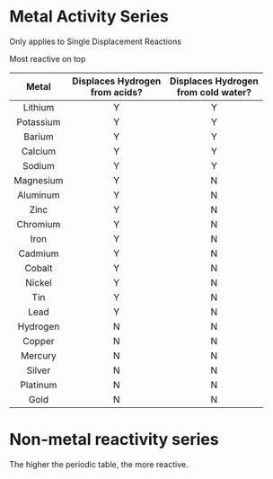# Metal Activity Series
Only applies to Single Displacement Reactions

Most reactive on top

|   Metal   | Displaces Hydrogen <br>from acids? | Displaces Hydrogen<br>from cold water? |
| :-------: | :--------------------------------: | :------------------------------------: |
|  Lithium  |                 Y                  |                   Y                    |
| Potassium |                 Y                  |                   Y                    |
|  Barium   |                 Y                  |                   Y                    |
|  Calcium  |                 Y                  |                   Y                    |
|  Sodium   |                 Y                  |                   Y                    |
| Magnesium |                 Y                  |                   N                    |
| Aluminum  |                 Y                  |                   N                    |
|   Zinc    |                 Y                  |                   N                    |
| Chromium  |                 Y                  |                   N                    |
|   Iron    |                 Y                  |                   N                    |
|  Cadmium  |                 Y                  |                   N                    |
|  Cobalt   |                 Y                  |                   N                    |
|  Nickel   |                 Y                  |                   N                    |
|    Tin    |                 Y                  |                   N                    |
|   Lead    |                 Y                  |                   N                    |
| Hydrogen  |                 N                  |                   N                    |
|  Copper   |                 N                  |                   N                    |
|  Mercury  |                 N                  |                   N                    |
|  Silver   |                 N                  |                   N                    |
| Platinum  |                 N                  |                   N                    |
|   Gold    |                 N                  |                   N                    |
# Non-metal reactivity series
The higher the periodic table, the more reactive. 